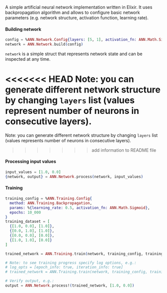 A simple artificial neural network implementation written in Elixir. It uses backpropagation algorithm and allows to configure basic network parameters (e.g. network structure, activation function, learning rate).

#### Building network ####

```elixir
config = %ANN.Network.Config{layers: [5, 1], activation_fn: ANN.Math.Sigmoid}
network = ANN.Network.build(config)
```

`network` is a simple struct that represents network state and can be inspected at any time.

<<<<<<< HEAD
Note: you can generate different network structure by changing `layers` list (values represent number of neurons in consecutive layers).
=======
Note: you can generate different network structure by changing `layers` list (values represents number of neurons in consecutive layers).
>>>>>>> add information to README file

#### Processing input values ####

```elixir
input_values = [1.0, 0.0]
{network, output} = ANN.Network.process(network, input_values)
```

#### Training ####

```elixir
training_config = %ANN.Training.Config{
  method: ANN.Training.Backpropagation,
  params: %{learning_rate: 0.5, activation_fn: ANN.Math.Sigmoid},
  epochs: 10_000
}
training_dataset = [
  {[1.0, 0.0], [1.0]},
  {[0.0, 1.0], [1.0]},
  {[0.0, 0.0], [0.0]},
  {[1.0, 1.0], [0.0]}
]

trained_network = ANN.Training.train(network, training_config, training_dataset)

# Note: to see training progress specify log options, e.g.:
# log_opts = [epoch_info: true, iteration_info: true]
# trained_network = ANN.Training.train(network, training_config, training_dataset, log_opts)

# Verify output, e.g.:
output = ANN.Network.process!(trained_network, [1.0, 0.0])
```
